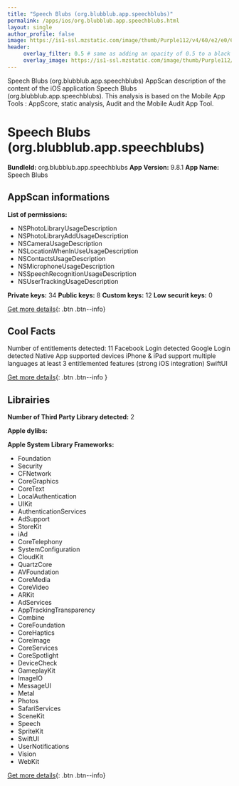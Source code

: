 ```yaml
---
title: "Speech Blubs (org.blubblub.app.speechblubs)"
permalink: /apps/ios/org.blubblub.app.speechblubs.html
layout: single
author_profile: false
image: https://is1-ssl.mzstatic.com/image/thumb/Purple112/v4/60/e2/e0/60e2e012-1146-be99-61b8-a987046dabfa/AppIcon-0-0-1x_U007emarketing-0-7-0-85-220.png/512x512bb.jpg
header: 
     overlay_filter: 0.5 # same as adding an opacity of 0.5 to a black background
     overlay_image: https://is1-ssl.mzstatic.com/image/thumb/Purple112/v4/60/e2/e0/60e2e012-1146-be99-61b8-a987046dabfa/AppIcon-0-0-1x_U007emarketing-0-7-0-85-220.png/512x512bb.jpg
---
```

Speech Blubs (org.blubblub.app.speechblubs) AppScan description of the content of the iOS application Speech Blubs (org.blubblub.app.speechblubs). This analysis is based on the Mobile App Tools : AppScore, static analysis, Audit and the Mobile Audit App Tool.

# Speech Blubs (org.blubblub.app.speechblubs)

**BundleId:** org.blubblub.app.speechblubs
**App Version:** 9.8.1
**App Name:** Speech Blubs


## AppScan informations 

**List of permissions:** 
- NSPhotoLibraryUsageDescription
- NSPhotoLibraryAddUsageDescription
- NSCameraUsageDescription
- NSLocationWhenInUseUsageDescription
- NSContactsUsageDescription
- NSMicrophoneUsageDescription
- NSSpeechRecognitionUsageDescription
- NSUserTrackingUsageDescription
  
  
**Private keys:** 34
**Public keys:** 8
**Custom keys:** 12
**Low securit keys:** 0
  
[Get more details](/pricing.html){: .btn .btn--info}

## Cool Facts

Number of entitlements detected: 11
Facebook Login detected
Google Login detected
Native App
supported devices iPhone & iPad
support multiple languages
at least 3 entitlemented features (strong iOS integration)
SwiftUI
  
[Get more details](/pricing.html){: .btn .btn--info }

## Librairies 
**Number of Third Party Library detected:** 2


**Apple dylibs:**


**Apple System Library Frameworks:**
- Foundation
- Security
- CFNetwork
- CoreGraphics
- CoreText
- LocalAuthentication
- UIKit
- AuthenticationServices
- AdSupport
- StoreKit
- iAd
- CoreTelephony
- SystemConfiguration
- CloudKit
- QuartzCore
- AVFoundation
- CoreMedia
- CoreVideo
- ARKit
- AdServices
- AppTrackingTransparency
- Combine
- CoreFoundation
- CoreHaptics
- CoreImage
- CoreServices
- CoreSpotlight
- DeviceCheck
- GameplayKit
- ImageIO
- MessageUI
- Metal
- Photos
- SafariServices
- SceneKit
- Speech
- SpriteKit
- SwiftUI
- UserNotifications
- Vision
- WebKit


  
[Get more details](/pricing.html){: .btn .btn--info}


